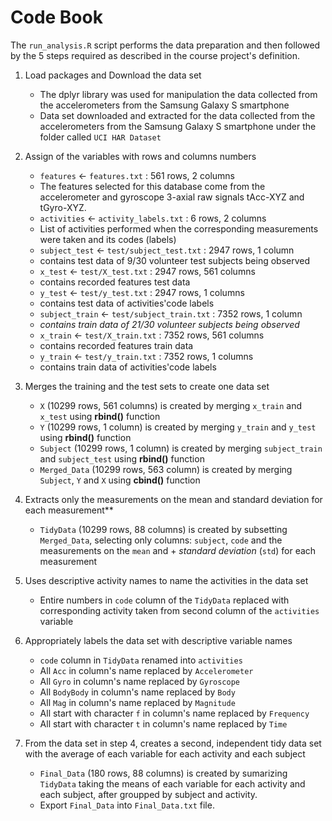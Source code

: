 # Code Book

The `run_analysis.R` script performs the data preparation and then followed by the 5 steps required as described in the course project's definition.

1. Load packages and Download the data set
     + The dplyr library was used for manipulation the data collected from the accelerometers from the Samsung Galaxy S smartphone
     + Data set downloaded and extracted for the data collected from the accelerometers from the Samsung Galaxy S smartphone under the folder called `UCI HAR Dataset`

2.  Assign of the variables with rows and columns numbers 
     + `features` <- `features.txt` : 561 rows, 2 columns 
     + The features selected for this database come from the accelerometer and gyroscope 3-axial raw signals tAcc-XYZ and tGyro-XYZ.
     + `activities` <- `activity_labels.txt` : 6 rows, 2 columns 
     +  List of activities performed when the corresponding measurements were taken and its codes (labels)
     + `subject_test` <- `test/subject_test.txt` : 2947 rows, 1 column 
     + contains test data of 9/30 volunteer test subjects being observed
     + `x_test` <- `test/X_test.txt` : 2947 rows, 561 columns 
     +  contains recorded features test data
     + `y_test` <- `test/y_test.txt` : 2947 rows, 1 columns 
     +  contains test data of activities'code labels
     +  `subject_train` <- `test/subject_train.txt` : 7352 rows, 1 column 
     +  *contains train data of 21/30 volunteer subjects being observed*
     + `x_train` <- `test/X_train.txt` : 7352 rows, 561 columns
     +  contains recorded features train data
     + `y_train` <- `test/y_train.txt` : 7352 rows, 1 columns 
     + contains train data of activities'code labels

3. Merges the training and the test sets to create one data set
     + `X` (10299 rows, 561 columns) is created by merging `x_train` and `x_test` using **rbind()** function
     + `Y` (10299 rows, 1 column) is created by merging `y_train` and `y_test` using **rbind()** function
     + `Subject` (10299 rows, 1 column) is created by merging `subject_train` and `subject_test` using **rbind()** function
     + `Merged_Data` (10299 rows, 563 column) is created by merging `Subject`, `Y` and `X` using **cbind()** function
   
4. Extracts only the measurements on the mean and standard deviation for each measurement**
     + `TidyData` (10299 rows, 88 columns) is created by subsetting `Merged_Data`, selecting only columns: `subject`, `code` and the measurements on the `mean` and            + *standard deviation* (`std`) for each measurement

5. Uses descriptive activity names to name the activities in the data set
    + Entire numbers in `code` column of the `TidyData` replaced with corresponding activity taken from second column of the `activities` variable

6. Appropriately labels the data set with descriptive variable names
     + `code` column in `TidyData` renamed into `activities`
     + All `Acc` in column's name replaced by `Accelerometer`
     + All `Gyro` in column's name replaced by `Gyroscope`
     + All `BodyBody` in column's name replaced by `Body`
     + All `Mag` in column's name replaced by `Magnitude`
     + All start with character `f` in column's name replaced by `Frequency`
     + All start with character `t` in column's name replaced by `Time`

7. From the data set in step 4, creates a second, independent tidy data set with the average of each variable for each activity and each subject
     + `Final_Data` (180 rows, 88 columns) is created by sumarizing `TidyData` taking the means of each variable for each activity and each subject, after groupped by subject and activity.
     + Export `Final_Data` into `Final_Data.txt` file.
